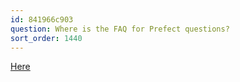 ```yaml
---
id: 841966c903
question: Where is the FAQ for Prefect questions?
sort_order: 1440
---
```


[Here](https://docs.google.com/document/d/1Nyktf7WoRec5lDUBREXL5zLI1Edbw9_R8e45fDn4KB8/edit?usp=sharing)